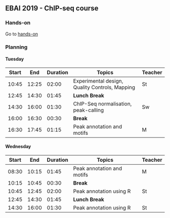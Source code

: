 ## EBAI 2019 - ChIP-seq course

### Hands-on
Go to [hands-on](/hands-on/hands-on.md)

### Planning

#### Tuesday
| **Start** | **End** | **Duration** | **Topics** | **Teacher** |
| -------- | --------- | --------- | ----------- | ----------- |
| 10:45 | 12:25 | 02:00 | Experimental design, Quality Controls, Mapping | St |
| 12:45 | 14:30 | 01:45 | **Lunch Break** |  |
| 14:30 | 16:00 | 01:30 | ChIP-Seq normalisation, peak-calling | Sw |
| 16:00 | 16:30 | 00:30 | **Break** |  |
| 16:30 | 17:45 | 01:15 | Peak annotation and motifs | M |

#### Wednesday
| **Start** | **End** | **Duration** | **Topics** | **Teacher** |
| -------- | --------- | --------- | ----------- | ----------- |
| 08:30 | 10:15 | 01:45 | Peak annotation and motifs | M |
| 10:15 | 10:45 | 00:30 | **Break** |  |
| 10:45 | 12:45 | 02:00 | Peak annotation using R | St |
| 12:45 | 14:30 | 01:45 | **Lunch Break** |  |
| 14:30 | 16:00 | 01:30 | Peak annotation using R | St |

